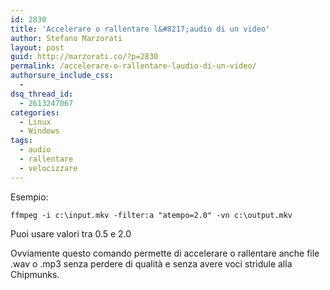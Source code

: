 ```yaml
---
id: 2830
title: 'Accelerare o rallentare l&#8217;audio di un video'
author: Stefano Marzorati
layout: post
guid: http://marzorati.co/?p=2830
permalink: /accelerare-o-rallentare-laudio-di-un-video/
authorsure_include_css:
  - 
dsq_thread_id:
  - 2613247067
categories:
  - Linux
  - Windows
tags:
  - audio
  - rallentare
  - velocizzare
---
```

Esempio:

`ffmpeg -i c:\input.mkv -filter:a "atempo=2.0" -vn c:\output.mkv`

Puoi usare valori tra 0.5 e 2.0

Ovviamente questo comando permette di accelerare o rallentare anche file .wav o .mp3 senza perdere di qualità e senza avere voci stridule alla Chipmunks.